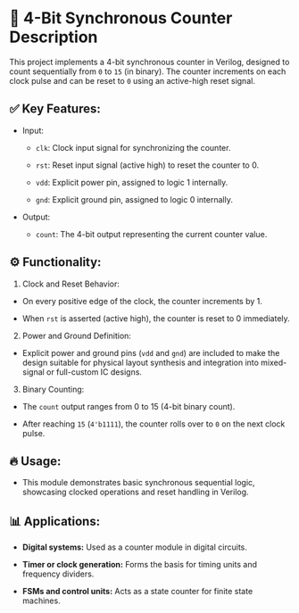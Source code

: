 # 📄 4-Bit Synchronous Counter Description
This project implements a 4-bit synchronous counter in Verilog, designed to count sequentially from `0` to `15` (in binary). The counter increments on each clock pulse and can be reset to `0` using an active-high reset signal.

## ✅ Key Features:
- Input:

	- `clk`: Clock input signal for synchronizing the counter.

	- `rst`: Reset input signal (active high) to reset the counter to 0.

	- `vdd`: Explicit power pin, assigned to logic 1 internally.

	- `gnd`: Explicit ground pin, assigned to logic 0 internally.

- Output:

	- `count`: The 4-bit output representing the current counter value.

## ⚙️ Functionality:
1. Clock and Reset Behavior:

- On every positive edge of the clock, the counter increments by 1.

- When `rst` is asserted (active high), the counter is reset to 0 immediately.

2. Power and Ground Definition:

- Explicit power and ground pins (`vdd` and `gnd`) are included to make the design suitable for physical layout synthesis and integration into mixed-signal or full-custom IC designs.

3. Binary Counting:

- The `count` output ranges from 0 to 15 (4-bit binary count).

- After reaching `15` (`4'b1111`), the counter rolls over to `0` on the next clock pulse.

## 🔥 Usage:
- This module demonstrates basic synchronous sequential logic, showcasing clocked operations and reset handling in Verilog.

## 📊 Applications:
- **Digital systems:** Used as a counter module in digital circuits.

- **Timer or clock generation:** Forms the basis for timing units and frequency dividers.

- **FSMs and control units:** Acts as a state counter for finite state machines.

